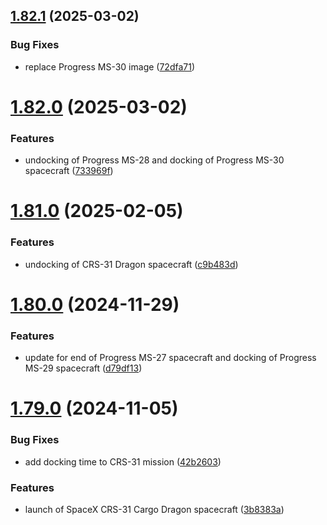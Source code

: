 ## [1.82.1](https://github.com/corquaid/international-space-station-APIs/compare/v1.82.0...v1.82.1) (2025-03-02)


### Bug Fixes

* replace Progress MS-30 image ([72dfa71](https://github.com/corquaid/international-space-station-APIs/commit/72dfa71921467afa969a01598e5894abb370640b))



# [1.82.0](https://github.com/corquaid/international-space-station-APIs/compare/v1.81.0...v1.82.0) (2025-03-02)


### Features

* undocking of Progress MS-28 and docking of Progress MS-30 spacecraft ([733969f](https://github.com/corquaid/international-space-station-APIs/commit/733969ff74272936b11fc433617fa3aaf4649cdf))



# [1.81.0](https://github.com/corquaid/international-space-station-APIs/compare/v1.80.0...v1.81.0) (2025-02-05)


### Features

* undocking of CRS-31 Dragon spacecraft ([c9b483d](https://github.com/corquaid/international-space-station-APIs/commit/c9b483d37aa56c08538091756bf067a8c80dbf44))



# [1.80.0](https://github.com/corquaid/international-space-station-APIs/compare/v1.79.0...v1.80.0) (2024-11-29)


### Features

* update for end of Progress MS-27 spacecraft and docking of Progress MS-29 spacecraft ([d79df13](https://github.com/corquaid/international-space-station-APIs/commit/d79df1344f94c9aff4b0de299297d4135f8d7854))



# [1.79.0](https://github.com/corquaid/international-space-station-APIs/compare/v1.78.0...v1.79.0) (2024-11-05)


### Bug Fixes

* add docking time to CRS-31 mission ([42b2603](https://github.com/corquaid/international-space-station-APIs/commit/42b26038d19151e46cbc752d41caff1509ae8e52))


### Features

* launch of SpaceX CRS-31 Cargo Dragon spacecraft ([3b8383a](https://github.com/corquaid/international-space-station-APIs/commit/3b8383a84d34da87e5b755eb24494236518260b2))



